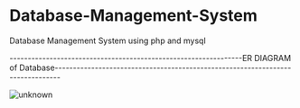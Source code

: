 # Database-Management-System
Database Management System using php and mysql

----------------------------------------------------------------ER DIAGRAM of Database-------------------------------------------------------------------------------

![unknown](https://user-images.githubusercontent.com/72527510/148664636-cbedfd3d-2299-4ede-8cb1-1ef7554457c7.png)
